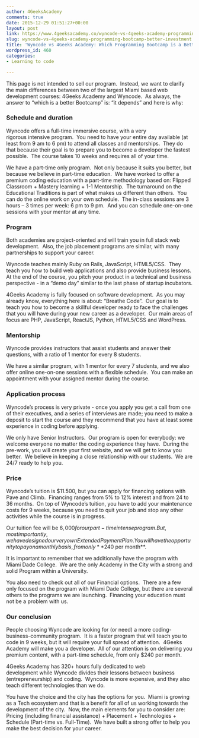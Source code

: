 ```yaml
---
author: 4GeeksAcademy
comments: true
date: 2015-12-29 01:51:27+00:00
layout: post
link: https://www.4geeksacademy.co/wyncode-vs-4geeks-academy-programming-bootcamp-better-investment/
slug: wyncode-vs-4geeks-academy-programming-bootcamp-better-investment
title: 'Wyncode vs 4Geeks Academy: Which Programming Bootcamp is a Better Investment?'
wordpress_id: 460
categories:
- Learning to code

---
```


This page is not intended to sell our program.  Instead, we want to clarify the main differences between two of the largest Miami based web development courses: 4Geeks Academy and Wyncode.  As always, the answer to “which is a better Bootcamp” is: “it depends” and here is why:


### Schedule and duration


Wyncode offers a full-time immersive course, with a very rigorous intensive program.  You need to have your entire day available (at least from 9 am to 6 pm) to attend all classes and mentorships.  They do that because their goal is to prepare you to become a developer the fastest possible.  The course takes 10 weeks and requires all of your time.

We have a part-time only program.  Not only because it suits you better, but because we believe in part-time education.  We have worked to offer a premium coding education with a part-time methodology based on: Flipped Classroom + Mastery learning + 1-1 Mentorship.  The turnaround on the Educational Traditions is part of what makes us different than others.  You can do the online work on your own schedule.  The in-class sessions are 3 hours – 3 times per week: 6 pm to 9 pm.  And you can schedule one-on-one sessions with your mentor at any time.


### Program


Both academies are project-oriented and will train you in full stack web development.  Also, the job placement programs are similar, with many partnerships to support your career.

Wyncode teaches mainly Ruby on Rails, JavaScript, HTML5/CSS.  They teach you how to build web applications and also provide business lessons.  At the end of the course, you pitch your product in a technical and business perspective - in a “demo day” similar to the last phase of startup incubators.

4Geeks Academy is fully focused on software development.  As you may already know, everything here is about: “Breathe Code”.  Our goal is to teach you how to become a skillful developer ready to face the challenges that you will have during your new career as a developer.  Our main areas of focus are PHP, JavaScript, ReactJS, Python, HTML5/CSS and WordPress.


### Mentorship


Wyncode provides instructors that assist students and answer their questions, with a ratio of 1 mentor for every 8 students.

We have a similar program, with 1 mentor for every 7 students, and we also offer online one-on-one sessions with a flexible schedule.  You can make an appointment with your assigned mentor during the course.


### Application process


Wyncode’s process is very private - once you apply you get a call from one of their executives, and a series of interviews are made; you need to make a deposit to start the course and they recommend that you have at least some experience in coding before applying.

We only have Senior Instructors.  Our program is open for everybody: we welcome everyone no matter the coding experience they have.  During the pre-work, you will create your first website, and we will get to know you better.  We believe in keeping a close relationship with our students.  We are 24/7 ready to help you.


### Price


Wyncode’s tuition is $11.500, but you can apply for financing options with Pave and Climb.  Financing ranges from 5% to 12% interest and from 24 to 36 months.  On top of Wyncode’s tuition, you have to add your maintenance costs for 9 weeks, because you need to quit your job and stop any other activities while the course is in progress.

Our tuition fee will be $6,000 for our part-time intense program.  But, most importantly, we have designed our very own Extended Payment Plan.  You will have the opportunity to pay on a monthly basis, from only **$240 per month**.

It is important to remember that we additionally have the program with Miami Dade College.  We are the only Academy in the City with a strong and solid Program within a University.

You also need to check out all of our Financial options.  There are a few only focused on the program with Miami Dade College, but there are several others to the programs we are launching.  Financing your education must not be a problem with us.


### Our conclusion


People choosing Wyncode are looking for (or need) a more coding-business-community program.  It is a faster program that will teach you to code in 9 weeks, but it will require your full spread of attention.  4Geeks Academy will make you a developer.  All of our attention is on delivering you premium content, with a part-time schedule, from only $240 per month.

4Geeks Academy has 320+ hours fully dedicated to web development while Wyncode divides their lessons between business (entrepreneurship) and coding.  Wyncode is more expensive, and they also teach different technologies than we do.

You have the choice and the city has the options for you.  Miami is growing as a Tech ecosystem and that is a benefit for all of us working towards the development of the city.  Now, the main elements for you to consider are: Pricing (including financial assistance) + Placement + Technologies + Schedule (Part-time vs. Full-Time).  We have built a strong offer to help you make the best decision for your career.


### 
